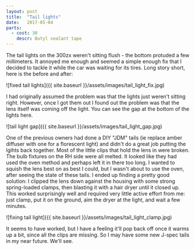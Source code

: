 ```yaml
---
layout: post
title:  "Tail lights"
date:   2017-05-04
parts:
  - cost: 30
    descr: Butyl sealant tape
---
```


The tail lights on the 300zx weren't sitting flush - the bottom protuded a few
millimeters. It annoyed me enough and seemed a simple enough fix that I decided
to tackle it while the car was waiting for its tires. Long story short, here is
the before and after:

![fixed tail lights]({{ site.baseurl }}/assets/images/tail_light_fix.jpg)

I had originally assumed the problem was that the lights just weren't sitting
right. However, once I got them out I found out the problem was that the
lens itself was coming off the light. You can see the gap at the bottom of the
lights here.

![tail light gap]({{ site.baseurl }}/assets/images/tail_light_gap.jpg)

One of the previous owners had done a DIY "JDM" tails (ie replace amber
diffuser with one for a florescent light) and didn't do a great job putting the
lgihts back together. Most of the little clips that hold the lens in were
broken. The bulb fixtures on the RH side were all melted. It looked like they
had used the oven method and perhaps left it in there too long. I wanted to
squish the lens best on as best I could, but I wasn't about to use the oven,
after seeing the state of these tails. I ended up finding a pretty good
solution: I clipped the lens down against the housing with some strong
spring-loaded clamps, then blasting it with a hair dryer until it closed up.
This worked surprisingly well and required very little active effort from me:
just clamp, put it on the ground, aim the dryer at the light, and wait a few
minutes.

![fixing tail light]({{ site.baseurl }}/assets/images/tail_light_clamp.jpg)

It seems to have worked, but I have a feeling it'll pop back off once it warms
up a bit, since all the clips are missing. So I may have some new J-spec tails
in my near future. We'll see.
